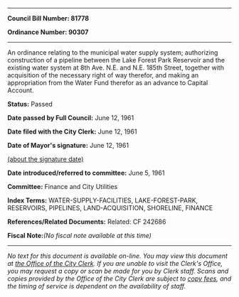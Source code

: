 

********

**Council Bill Number: 81778**
   
**Ordinance Number: 90307**
********

 An ordinance relating to the municipal water supply system; authorizing construction of a pipeline between the Lake Forest Park Reservoir and the existing water system at 8th Ave. N.E. and N.E. 185th Street, together with acquisition of the necessary right of way therefor, and making an appropriation from the Water Fund therefor as an advance to Capital Account.

**Status:** Passed
   
**Date passed by Full Council:** June 12, 1961
   
**Date filed with the City Clerk:** June 12, 1961
   
**Date of Mayor's signature:** June 12, 1961
   
[(about the signature date)](/~public/approvaldate.htm)
   
   
   
**Date introduced/referred to committee:** June 5, 1961
   
**Committee:** Finance and City Utilities
   
   
**Index Terms:** WATER-SUPPLY-FACILITIES, LAKE-FOREST-PARK, RESERVOIRS, PIPELINES, LAND-ACQUISITION, SHORELINE, FINANCE

**References/Related Documents:** Related: CF 242686

**Fiscal Note:**_(No fiscal note available at this time)_
********

_No text for this document is available on-line. You may view this document at [the Office of the City Clerk](http://www.seattle.gov/leg/clerk/contactUs.htm). If you are unable to visit the Clerk's Office, you may request a copy or scan be made for you by Clerk staff. Scans and copies provided by the Office of the City Clerk are subject to [copy fees](http://clerk.seattle.gov/~public/clerkfees.htm), and the timing of service is dependent on the availability of staff._

